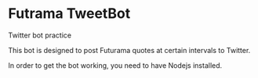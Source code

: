# Futrama TweetBot
Twitter bot practice

This bot is designed to post Futurama quotes at certain intervals to Twitter.

In order to get the bot working, you need to have Nodejs installed.
